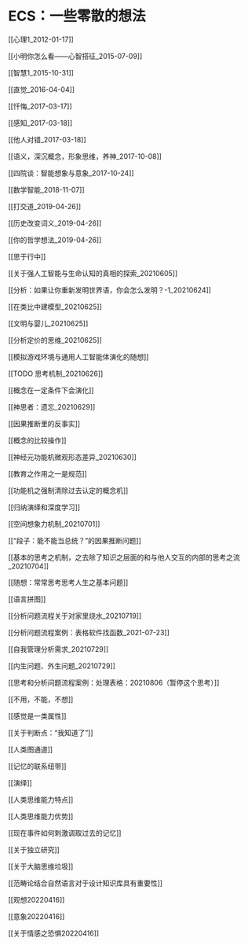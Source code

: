 # ECS：一些零散的想法



[[心理1_2012-01-17]]

 





[[小明你怎么看——心智搭征_2015-07-09]]






[[智慧1_2015-10-31]]



[[直觉_2016-04-04]]




[[忏悔_2017-03-17]]


[[感知_2017-03-18]]





[[他人对错_2017-03-18]]







[[语义，深沉概念，形象思维，养神_2017-10-08]]





[[四院谈：智能想象与意象_2017-10-24]]







[[数学智能_2018-11-07]]



[[打交道_2019-04-26]]





[[历史改变词义_2019-04-26]] 




[[你的哲学想法_2019-04-26]]




[[思于行中]]



[[关于强人工智能与生命认知的真相的探索_20210605]]



[[分析：如果让你重新发明世界语，你会怎么发明？-1_20210624]]




[[在类比中建模型_20210625]]


[[文明与婴儿_20210625]]


[[分析定价的思维_20210625]]


[[模拟游戏环境与通用人工智能体演化的随想]]





[[TODO 思考机制_20210626]]



[[概念在一定条件下会演化]]



[[神思者：遗忘_20210629]]


[[因果推断里的反事实]]


[[概念的比较操作]]

[[神经元功能机微观形态差异_20210630]]

[[教育之作用之一是规范]]

[[功能机之强制清除过去认定的概念机]]


[[归纳演绎和深度学习]]

[[空间想象力机制_20210701]]



[[“段子：能不能当总统？”的因果推断问题]]





[[基本的思考之机制，之去除了知识之层面的和与他人交互的内部的思考之流_20210704]]



[[随想：常常思考思考人生之基本问题]]




[[语言拼图]]



[[分析问题流程关于对家里烧水_20210719]]





[[分析问题流程案例：表格软件找函数_2021-07-23]]




[[自我管理分析需求_20210729]]



[[内生问题、外生问题_20210729]]





[[思考和分析问题流程案例：处理表格：20210806（暂停这个思考）]]


[[不用，不能，不想]]





[[感觉是一类属性]]


[[关于判断点：“我知道了”]]




[[人类图通道]]

[[记忆的联系纽带]]

[[演绎]]

[[人类思维能力特点]]

[[人类思维能力优势]]



[[现在事件如何刺激调取过去的记忆]]



[[关于独立研究]]



[[关于大脑思维垃圾]]


[[范畴论结合自然语言对于设计知识库具有重要性]]


[[观想20220416]]

[[意象20220416]]

[[关于情感之恐惧20220416]]

















